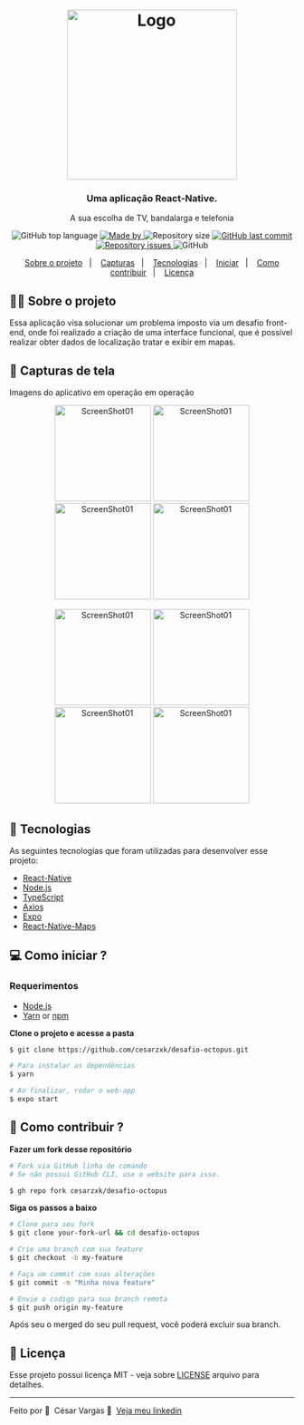 <h1 align="center">
  <img alt="Logo" src="https://res.cloudinary.com/da91uwz7j/image/upload/r_2000/v1650402126/octopus-tv/icon_jagcid.png" width="300px">
 
</h1>

<h3 align="center">
  Uma aplicação React-Native.
</h3>

<p align="center">A sua escolha de TV, bandalarga e telefonia</p>

<p align="center">

  <img alt="GitHub top language" src="https://img.shields.io/github/languages/top/cesarzxk/desafio-octopus?color=blue">

  <a href="https://www.linkedin.com/in/cs-vargas/" target="_blank" rel="noopener noreferrer">
    <img alt="Made by" src="https://img.shields.io/badge/made%20by-César%20Vargas-blue">
  </a>

  <img alt="Repository size" src="https://img.shields.io/github/repo-size/cesarzxk/desafio-octopus?color=blue">

  <a href="https://github.com/cesarzxk/desafio-octopus/commits/main">
    <img alt="GitHub last commit" src="https://img.shields.io/github/last-commit/cesarzxk/desafio-octopus?color=blue">
  </a>

  <a href="https://github.com/cesarzxk/desafio-octopus/issues">
    <img alt="Repository issues" src="https://img.shields.io/github/issues/cesarzxk/desafio-octopus?color=blue">
  </a>

  <img alt="GitHub" src="https://img.shields.io/github/license/cesarzxk/desafio-octopus?color=blue">

</p>

<p align="center">
  <a href="#-sobre-o-projeto">Sobre o projeto</a>&nbsp;&nbsp;&nbsp;|&nbsp;&nbsp;&nbsp;
  <a href="#-capturas-de-tela">Capturas</a>&nbsp;&nbsp;&nbsp;|&nbsp;&nbsp;&nbsp;
  <a href="#-tecnologias">Tecnologias</a>&nbsp;&nbsp;&nbsp;|&nbsp;&nbsp;&nbsp;
  <a href="#-como-iniciar-">Iniciar</a>&nbsp;&nbsp;&nbsp;|&nbsp;&nbsp;&nbsp;
  <a href="#-como-contribuir-">Como contribuir</a>&nbsp;&nbsp;&nbsp;|&nbsp;&nbsp;&nbsp;
  <a href="#-licença">Licença</a>
</p>

## 💇🏼 Sobre o projeto

Essa aplicação visa solucionar um problema imposto via um desafio front-end, onde foi realizado a criação de uma interface funcional, que é possível realizar obter dados de localização tratar e exibir em mapas.

## 📸 Capturas de tela

Imagens do aplicativo em operação em operação

<p align="center">
<img alt="ScreenShot01" src="https://res.cloudinary.com/da91uwz7j/image/upload/v1650401880/octopus-tv/Screenshot_2022-04-19-17-52-55-212_com.cesar3d.loremipsumtv_knohgh.jpg" width="170px">
<img alt="ScreenShot01" src="https://res.cloudinary.com/da91uwz7j/image/upload/v1650401880/octopus-tv/Screenshot_2022-04-19-17-52-57-772_com.cesar3d.loremipsumtv_qw7hhu.jpg" width="170px">
<img alt="ScreenShot01" src="https://res.cloudinary.com/da91uwz7j/image/upload/v1650401880/octopus-tv/Screenshot_2022-04-19-17-53-26-893_com.cesar3d.loremipsumtv_mzhk5e.jpg" width="170px">
<img alt="ScreenShot01" src="https://res.cloudinary.com/da91uwz7j/image/upload/v1650401880/octopus-tv/Screenshot_2022-04-19-17-53-44-368_com.cesar3d.loremipsumtv_f29nkc.jpg" width="170px">
</p>

<p align="center">
<img alt="ScreenShot01" src="https://res.cloudinary.com/da91uwz7j/image/upload/v1650401880/octopus-tv/Screenshot_2022-04-19-17-53-55-747_com.cesar3d.loremipsumtv_flclts.jpg" width="170px">
<img alt="ScreenShot01" src="https://res.cloudinary.com/da91uwz7j/image/upload/v1650401881/octopus-tv/Screenshot_2022-04-19-17-53-59-273_com.cesar3d.loremipsumtv_ca6s6o.jpg" width="170px">
<img alt="ScreenShot01" src="https://res.cloudinary.com/da91uwz7j/image/upload/v1650401881/octopus-tv/Screenshot_2022-04-19-17-54-11-163_com.cesar3d.loremipsumtv_gkoz2m.jpg" width="170px">
<img alt="ScreenShot01" src="https://res.cloudinary.com/da91uwz7j/image/upload/v1650401881/octopus-tv/Screenshot_2022-04-19-17-54-18-882_com.cesar3d.loremipsumtv_iv5dx5.jpg" width="170px">
</p>

## 🚀 Tecnologias

As seguintes tecnologias que foram utilizadas para desenvolver esse projeto:

- [React-Native](https://reactnative.dev/)
- [Node.js](https://nodejs.org/en/)
- [TypeScript](https://www.typescriptlang.org/)
- [Axios](https://github.com/axios/axios)
- [Expo](https://expo.dev/)
- [React-Native-Maps](https://www.npmjs.com/package/react-native-maps)

## 💻 Como iniciar ?

### Requerimentos

- [Node.js](https://nodejs.org/en/)
- [Yarn](https://classic.yarnpkg.com/) or [npm](https://www.npmjs.com/)

**Clone o projeto e acesse a pasta**

```bash
$ git clone https://github.com/cesarzxk/desafio-octopus.git
```

```bash
# Para instalar as dependências
$ yarn

# Ao finalizar, rodar o web-app
$ expo start
```

## 🤔 Como contribuir ?

**Fazer um fork desse repositório**

```bash
# Fork via GitHub linha de comando
# Se não possui GitHub CLI, use o website para isso.

$ gh repo fork cesarzxk/desafio-octopus

```

**Siga os passos a baixo**

```bash
# Clone para seu fork
$ git clone your-fork-url && cd desafio-octopus

# Crie uma branch com sua feature
$ git checkout -b my-feature

# Faça um commit com suas alterações
$ git commit -m "Minha nova feature"

# Envie o codigo para sua branch remota
$ git push origin my-feature
```

Após seu o merged do seu pull request, você poderá excluir sua branch.

## 📝 Licença

Esse projeto possui licença MIT - veja sobre [LICENSE](LICENSE) arquivo para detalhes.

---

Feito por 💜 &nbsp;César Vargas 👋 &nbsp;[Veja meu linkedin](https://www.linkedin.com/in/cs-vargas/)
